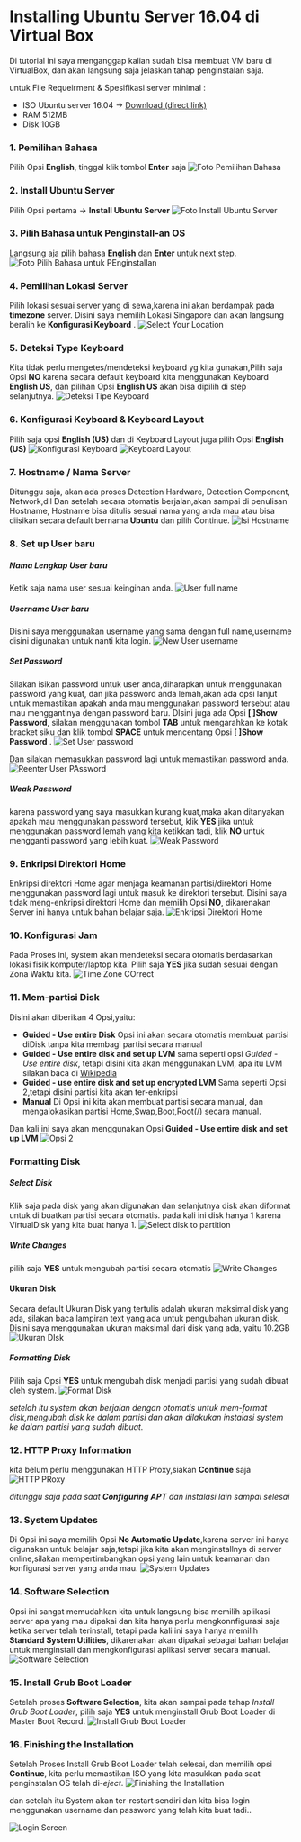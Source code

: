 # Installing Ubuntu Server 16.04 di Virtual Box

Di tutorial ini saya menganggap kalian sudah bisa membuat VM baru di VirtualBox, dan akan langsung saja jelaskan tahap penginstalan saja.

untuk File Requeirment & Spesifikasi server minimal :
- ISO Ubuntu server 16.04 -> [Download (direct link)](http://releases.ubuntu.com/16.04.3/ubuntu-16.04.3-server-amd64.iso)
- RAM 512MB
- Disk 10GB 

### 1. Pemilihan Bahasa
Pilih Opsi **English**, tinggal klik tombol __Enter__ saja
![Foto Pemilihan Bahasa](https://www.tecmint.com/wp-content/uploads/2016/04/Choose-Ubuntu-16.04-Server-Installation-Language.png)

### 2. Install Ubuntu Server
Pilih Opsi pertama -> **Install Ubuntu Server**
![Foto Install Ubuntu Server](https://www.tecmint.com/wp-content/uploads/2016/04/Install-Ubuntu-16.04-Server.png)

### 3. Pilih Bahasa untuk Penginstall-an OS
Langsung aja pilih bahasa **English** dan __Enter__ untuk next step.
![Foto Pilih Bahasa untuk PEnginstallan](https://www.tecmint.com/wp-content/uploads/2016/04/Select-Language-for-Ubuntu-16.04-Server.png)

### 4. Pemilihan Lokasi Server
Pilih lokasi sesuai server yang di sewa,karena ini akan berdampak pada **timezone** server. Disini saya memilih Lokasi Singapore dan akan langsung beralih ke __Konfigurasi Keyboard__ .
![Select Your Location](https://www.tecmint.com/wp-content/uploads/2016/04/Choose-Location-for-Ubuntu-16.04-Server.png)

### 5. Deteksi Type Keyboard
Kita tidak perlu mengetes/mendeteksi keyboard yg kita gunakan,Pilih saja Opsi **NO** karena secara default keyboard kita menggunakan Keyboard __English US__, dan pilihan Opsi __English US__ akan bisa dipilih di step selanjutnya.
![Deteksi Tipe Keyboard](https://www.tecmint.com/wp-content/uploads/2016/04/Configure-Keyboard-Layout.png)

### 6. Konfigurasi Keyboard & Keyboard Layout
Pilih saja opsi __English (US)__ dan di Keyboard Layout juga pilih Opsi __English (US)__
![Konfigurasi Keyboard](http://i.imgur.com/TK5Hsny.png)
![Keyboard Layout](http://i.imgur.com/DAmjFu1.png)

### 7. Hostname / Nama Server
Ditunggu saja, akan ada proses Detection Hardware, Detection Component, Network,dll
Dan setelah secara otomatis berjalan,akan sampai di penulisan Hostname, Hostname bisa ditulis sesuai nama yang anda mau atau bisa diisikan secara default bernama __Ubuntu__ dan pilih Continue.
![Isi Hostname](https://www.tecmint.com/wp-content/uploads/2016/04/Set-Ubuntu-16.04-Hostname.png)

### 8. Set up User baru

##### Nama Lengkap User baru
Ketik saja nama user sesuai keinginan anda.
![User full name](img/fullname.png)

##### Username User baru
Disini saya menggunakan username yang sama dengan full name,username disini digunakan untuk nanti kita login.
![New User username](img/username.png)

##### Set Password 
Silakan isikan password untuk user anda,diharapkan untuk menggunakan password yang kuat, dan jika password anda lemah,akan ada opsi lanjut untuk memastikan apakah anda mau menggunakan password tersebut atau mau menggantinya dengan password baru.
DIsini juga ada Opsi __[ ]Show Password__, silakan menggunakan tombol __TAB__ untuk mengarahkan ke kotak bracket siku dan klik tombol __SPACE__ untuk mencentang Opsi __[ ]Show Password__ .
![Set User password](img/setpassword.png)

Dan silakan memasukkan password lagi untuk memastikan password anda.
![Reenter User PAssword](https://www.techonthenet.com/linux/sysadmin/ubuntu/images/install_ubuntu_14_04_012.png)

##### Weak Password
karena password yang saya masukkan kurang kuat,maka akan ditanyakan apakah mau menggunakan password tersebut, klik __YES__ jika untuk menggunakan password lemah yang kita ketikkan tadi, klik __NO__ untuk mengganti password yang lebih kuat.
![Weak Password](img/weekpassword.png)

### 9. Enkripsi Direktori Home
Enkripsi direktori Home agar menjaga keamanan partisi/direktori Home menggunakan password lagi untuk masuk ke direktori tersebut.
Disini saya tidak meng-enkripsi direktori Home dan memilih Opsi __NO__, dikarenakan Server ini hanya untuk bahan belajar saja.
![Enkripsi Direktori Home](https://www.techonthenet.com/linux/sysadmin/ubuntu/images/install_ubuntu_14_04_014.png)

### 10. Konfigurasi Jam
Pada Proses ini, system akan mendeteksi secara otomatis berdasarkan lokasi fisik komputer/laptop kita. Pilih saja __YES__ jika sudah sesuai dengan Zona Waktu kita.
![Time Zone COrrect](img/timezone.png)

### 11. Mem-partisi Disk
Disini akan diberikan 4 Opsi,yaitu:
- __Guided - Use entire Disk__
Opsi ini akan secara otomatis membuat partisi diDisk tanpa kita membagi partisi secara manual
- __Guided - Use entire disk and set up LVM__
sama seperti opsi *Guided - Use entire disk*, tetapi disini kita akan menggunakan LVM, apa itu LVM silakan baca di [Wikipedia](https://en.wikipedia.org/wiki/Logical_Volume_Manager_(Linux))
- __Guided - use entire disk and set up encrypted LVM__
Sama seperti Opsi 2,tetapi disini partisi kita akan ter-enkripsi
- __Manual__
Di Opsi ini kita akan membuat partisi secara manual, dan mengalokasikan partisi Home,Swap,Boot,Root(/) secara manual.

Dan kali ini saya akan menggunakan Opsi __Guided - Use entire disk and set up LVM__
![Opsi 2](https://www.techonthenet.com/linux/sysadmin/ubuntu/images/install_ubuntu_14_04_016.png)

### Formatting Disk
##### Select Disk
Klik saja pada disk yang akan digunakan dan selanjutnya disk akan diformat untuk di buatkan partisi secara otomatis. pada kali ini disk hanya 1 karena VirtualDisk yang kita buat hanya 1.
![Select disk to partition](img/selectdisk.png)

##### Write Changes
pilih saja __YES__ untuk mengubah partisi secara otomatis
![Write Changes](img/writedisk.png)

#### Ukuran Disk
Secara default Ukuran Disk yang tertulis adalah ukuran maksimal disk yang ada,
silakan baca lampiran text yang ada untuk pengubahan ukuran disk.
Disini saya menggunakan ukuran maksimal dari disk yang ada, yaitu 10.2GB
![Ukuran DIsk](img/ukurandisk.png)

##### Formatting Disk
Pilih saja Opsi __YES__ untuk mengubah disk menjadi partisi yang sudah dibuat oleh system.
![Format Disk](https://www.techonthenet.com/linux/sysadmin/ubuntu/images/install_ubuntu_14_04_020.png)


*setelah itu system akan berjalan dengan otomatis untuk mem-format disk,mengubah disk ke dalam partisi dan akan dilakukan instalasi system ke dalam partisi yang sudah dibuat.*

### 12. HTTP Proxy Information
kita belum perlu menggunakan HTTP Proxy,siakan __Continue__ saja
![HTTP PRoxy](https://www.techonthenet.com/linux/sysadmin/ubuntu/images/install_ubuntu_14_04_021.png)

*ditunggu saja pada saat __Configuring APT__ dan instalasi lain sampai selesai*

### 13. System Updates
Di Opsi ini saya memilih Opsi __No Automatic Update__,karena server ini hanya digunakan untuk belajar saja,tetapi jika kita akan menginstallnya di server online,silakan mempertimbangkan opsi yang lain untuk keamanan dan konfigurasi server yang anda mau.
![System Updates](img/systemupdates.png)

### 14. Software Selection
Opsi ini sangat memudahkan kita untuk langsung bisa memilih aplikasi server apa yang mau dipakai dan kita hanya perlu mengkonnfigurasi saja ketika server telah terinstall, tetapi pada kali ini saya hanya memilih __Standard System Utilities__, dikarenakan akan dipakai sebagai bahan belajar untuk menginstall dan mengkonfigurasi aplikasi server secara manual.
![Software Selection](img/softwareselection.png)

### 15. Install Grub Boot Loader
Setelah proses __Software Selection__, kita akan sampai pada tahap *Install Grub Boot Loader*, pilih saja __YES__ untuk menginstall Grub Boot Loader di Master Boot Record.
![Install Grub Boot Loader](https://www.techonthenet.com/linux/sysadmin/ubuntu/images/install_ubuntu_14_04_024.png)

### 16. Finishing the Installation
Setelah Proses Install Grub Boot Loader telah selesai, dan memilih opsi __Continue__, kita perlu memastikan ISO yang kita masukkan pada saat penginstalan OS telah di-*eject*.
![Finishing the Installation](https://www.techonthenet.com/linux/sysadmin/ubuntu/images/install_ubuntu_14_04_025.png)

dan setelah itu System akan ter-restart sendiri dan kita bisa login menggunakan username dan password yang telah kita buat tadi..

![Login Screen](img/loginscreen.png)




